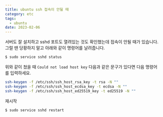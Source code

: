 ```yaml
---
title: ubuntu ssh 접속이 안될 때
category: etc
tags:
  - ubuntu
date: 2023-02-06
---
```


서버도 잘 설치하고 sshd 포트도 열려있는 것도 확인했는데 접속이 안될 때가 있습니다. 그럴 땐 당황하지 말고 아래와 같이 명령어를 날려줍니다.

```bash
$ sudo service sshd status
```

위와 같이 쳤을 때 `Could not load host key` 다음과 같은 문구가 있다면 다음 명령어를 입력하세요.

```bash
ssh-keygen -f /etc/ssh/ssh_host_rsa_key -t rsa -N ""
ssh-keygen -f /etc/ssh/ssh_host_ecdsa_key -t ecdsa -N ""
ssh-keygen -f /etc/ssh/ssh_host_ed25519_key -t ed25519 -N ""
```

재시작

```bash
$ sudo service sshd restart
```
